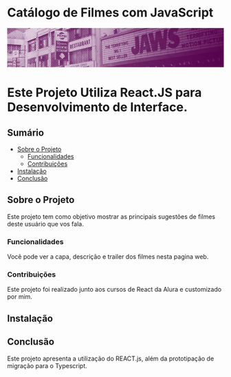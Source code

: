 # Catálogo de Filmes com JavaScript

![Descrição da Imagem](public/imagens/banner-favoritos.png)

# Este Projeto Utiliza React.JS para Desenvolvimento de Interface.

## Sumário

- [Sobre o Projeto](#sobre-o-projeto)
  - [Funcionalidades](#funcionalidades)
  - [Contribuições](#contribuicoes)
- [Instalação](#instalacao)
- [Conclusão](#conclusão)

## Sobre o Projeto

Este projeto tem como objetivo mostrar as principais sugestões de filmes deste usuário que vos fala.

### Funcionalidades

Você pode ver a capa, descrição e trailer dos filmes nesta pagina web.

### Contribuições

Este projeto foi realizado junto aos cursos de React da Alura e customizado por mim.

## Instalação


## Conclusão

Este projeto apresenta a utilização do REACT.js, além da prototipação de migração para o Typescript.
